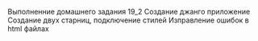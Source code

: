 Выполненние домашнего задания 19_2
Создание джанго приложение
Создание двух старниц, подключение стилей
Изправление ошибок в html файлах